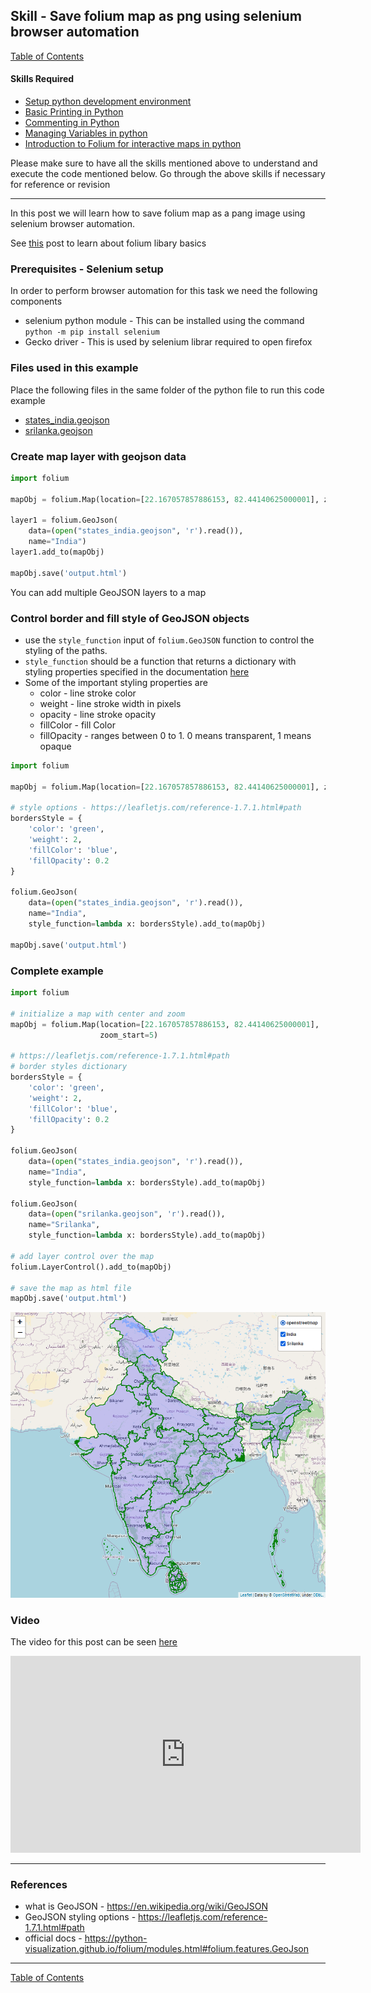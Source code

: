 ## Skill - Save folium map as png using selenium browser automation

[Table of Contents](https://nagasudhir.blogspot.com/2020/04/taming-python-table-of-contents.html)

#### Skills Required
* [Setup python development environment](https://nagasudhir.blogspot.com/2020/04/setup-python-development-environment_14.html)
* [Basic Printing in Python](https://nagasudhir.blogspot.com/2020/04/basic-printing-in-python.html)
* [Commenting in Python](https://nagasudhir.blogspot.com/2020/04/comments-in-python.html)
* [Managing Variables in python](https://nagasudhir.blogspot.com/2020/04/managing-variables-in-python.html)
* [Introduction to Folium for interactive maps in python](https://nagasudhir.blogspot.com/2021/07/introduction-to-folium-for-interactive.html)

Please make sure to have all the skills mentioned above to understand and execute the code mentioned below. Go through the above skills if necessary for reference or revision
<hr/>

In this post we will learn how to save folium map as a pang image using selenium browser automation.

 See [this](https://nagasudhir.blogspot.com/2021/07/introduction-to-folium-for-interactive.html) post to learn about folium libary basics

### Prerequisites - Selenium setup
In order to perform browser automation for this task we need the following components
* selenium python module - This can be installed using the command ```python -m pip install selenium```
* Gecko driver - This is used by selenium librar required to open firefox


### Files used in this example
Place the following files in the same folder of the python file to run this code example
* [states_india.geojson](https://github.com/nagasudhirpulla/taming_python/raw/master/blog/skills/assets/data/states_india.geojson)
* [srilanka.geojson](https://github.com/nagasudhirpulla/taming_python/raw/master/blog/skills/assets/data/srilanka.geojson)

### Create map layer with geojson data
```python
import folium

mapObj = folium.Map(location=[22.167057857886153, 82.44140625000001], zoom_start=5)

layer1 = folium.GeoJson(
    data=(open("states_india.geojson", 'r').read()),
    name="India")
layer1.add_to(mapObj)

mapObj.save('output.html')
```

You can add multiple GeoJSON layers to a map

### Control border and fill style of GeoJSON objects

* use the ```style_function``` input of ```folium.GeoJSON``` function to control the styling of the paths.
* ```style_function``` should be a function that returns a dictionary with styling properties specified in the documentation [here](https://leafletjs.com/reference-1.7.1.html#path)
* Some of the important styling properties are
	* color - line stroke color
	* weight - line stroke width in pixels
	* opacity - line stroke opacity
	* fillColor - fill Color
	* fillOpacity - ranges between 0 to 1. 0 means transparent, 1 means opaque
```python
import folium

mapObj = folium.Map(location=[22.167057857886153, 82.44140625000001], zoom_start=5)

# style options - https://leafletjs.com/reference-1.7.1.html#path
bordersStyle = {
    'color': 'green',
    'weight': 2,
    'fillColor': 'blue',
    'fillOpacity': 0.2
}

folium.GeoJson(
    data=(open("states_india.geojson", 'r').read()),
    name="India",
    style_function=lambda x: bordersStyle).add_to(mapObj)

mapObj.save('output.html')
```

### Complete example
```python
import folium

# initialize a map with center and zoom
mapObj = folium.Map(location=[22.167057857886153, 82.44140625000001],
                    zoom_start=5)

# https://leafletjs.com/reference-1.7.1.html#path
# border styles dictionary
bordersStyle = {
    'color': 'green',
    'weight': 2,
    'fillColor': 'blue',
    'fillOpacity': 0.2
}

folium.GeoJson(
    data=(open("states_india.geojson", 'r').read()),
    name="India",
    style_function=lambda x: bordersStyle).add_to(mapObj)

folium.GeoJson(
    data=(open("srilanka.geojson", 'r').read()),
    name="Srilanka",
    style_function=lambda x: bordersStyle).add_to(mapObj)

# add layer control over the map
folium.LayerControl().add_to(mapObj)

# save the map as html file
mapObj.save('output.html')
```

![folium_geojson_demo](https://github.com/nagasudhirpulla/taming_python/raw/master/blog/skills/assets/img/folium_geojson_demo.png)
### Video
The video for this post can be seen [here](https://youtu.be/h16O4xt6yBU)

<iframe width="560" height="315" src="https://www.youtube.com/embed/h16O4xt6yBU" title="YouTube video player" frameborder="0" allow="accelerometer; autoplay; clipboard-write; encrypted-media; gyroscope; picture-in-picture" allowfullscreen></iframe>

<hr/>

### References
* what is GeoJSON - https://en.wikipedia.org/wiki/GeoJSON
* GeoJSON styling options - https://leafletjs.com/reference-1.7.1.html#path
* official docs - https://python-visualization.github.io/folium/modules.html#folium.features.GeoJson

<hr/>

[Table of Contents](https://nagasudhir.blogspot.com/2020/04/taming-python-table-of-contents.html)

<!--stackedit_data:
eyJoaXN0b3J5IjpbLTgzODA0Mzg2NSw4ODUwNDczNDhdfQ==
-->